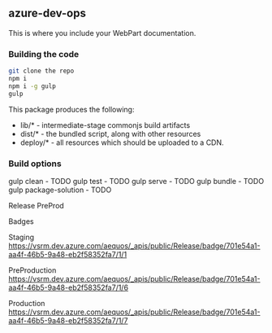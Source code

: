 ## azure-dev-ops

This is where you include your WebPart documentation.

### Building the code

```bash
git clone the repo
npm i
npm i -g gulp
gulp
```

This package produces the following:

* lib/* - intermediate-stage commonjs build artifacts
* dist/* - the bundled script, along with other resources
* deploy/* - all resources which should be uploaded to a CDN.

### Build options

gulp clean - TODO
gulp test - TODO
gulp serve - TODO
gulp bundle - TODO
gulp package-solution - TODO

Release PreProd

Badges

Staging
https://vsrm.dev.azure.com/aequos/_apis/public/Release/badge/701e54a1-aa4f-46b5-9a48-eb2f58352fa7/1/1

PreProduction
https://vsrm.dev.azure.com/aequos/_apis/public/Release/badge/701e54a1-aa4f-46b5-9a48-eb2f58352fa7/1/6

Production
https://vsrm.dev.azure.com/aequos/_apis/public/Release/badge/701e54a1-aa4f-46b5-9a48-eb2f58352fa7/1/7
